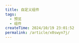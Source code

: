 ```yaml
---
title: 自定义组件
tags:
  - 预览
  - 组件
createTime: 2024/10/19 23:01:52
permalink: /article/x0swyn7j/
---
```


<CustomComponent />
